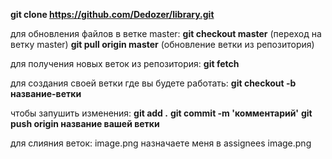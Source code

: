 **git clone https://github.com/Dedozer/library.git**


для обновления файлов в ветке master:
**git checkout master** (переход на ветку master)
**git pull origin master** (обновление ветки из репозитория)

для получения новых веток из репозитория:
**git fetch**

для создания своей ветки где вы будете работать:
**git checkout -b название-ветки**

чтобы запушить изменения:
**git add .**
**git commit -m 'комментарий'**
**git push origin название вашей ветки**

для слияния веток:
image.png
назначаете меня в assignees image.png
